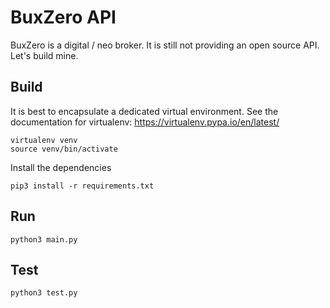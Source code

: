 # BuxZero API

BuxZero is a digital / neo broker. It is still not providing an open source API. Let's build mine.

## Build

It is best to encapsulate a dedicated virtual environment. See the documentation for virtualenv: https://virtualenv.pypa.io/en/latest/
```shell
virtualenv venv
source venv/bin/activate
```

Install the dependencies
```shell
pip3 install -r requirements.txt
```

## Run

```shell
python3 main.py
```

## Test
```shell
python3 test.py
```